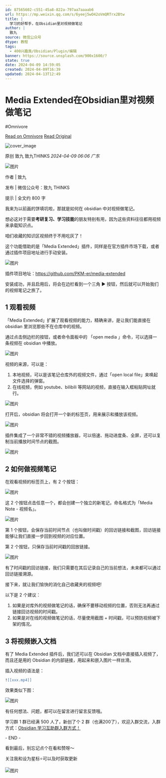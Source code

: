 ```yaml
---
id: 87565602-c551-45a8-822a-797aa7aaaab6
url: https://mp.weixin.qq.com/s/6yeej5wO42oVmQRTrx2Btw
title: |
  学习的好帮手，在Obsidian里对视频做笔记
author: |
  致九
source: 微信公众号
dtype: 教程
tags:
  - 400兴趣类/Obsidian/Plugin/编辑
banner: https://source.unsplash.com/900x1600/?
state: true
date: 2024-04-09 14:59:05
created: 2024-04-09T16:39
updated: 2024-04-13T12:49
---
```



# Media Extended在Obsidian里对视频做笔记
#Omnivore

[Read on Omnivore](https://omnivore.app/me/https-mp-weixin-qq-com-s-6-yeej-5-w-o-42-o-vm-qr-trx-2-btw-18ec1a724e7)
[Read Original](https://mp.weixin.qq.com/s/6yeej5wO42oVmQRTrx2Btw)

![cover_image](https://proxy-prod.omnivore-image-cache.app/0x0,sQk9-sglufBCpLyqjzHvq_vylrq5U7OFs1IWe77bIh44/https://mmbiz.qpic.cn/sz_mmbiz_jpg/7EZ0IQOFRX0YVrvP2h6hAXxtngCGwibrYWOaz1vOKOx0LLS5QrX6chFVpaiboXWJ3bnp8hBfxt1CoBhIX2R2iaHRg/0?wx_fmt=jpeg) 

原创 致九  致九THINKS _2024-04-09 06:06_ _广东_ 

![图片](https://proxy-prod.omnivore-image-cache.app/0x0,s-3nRvgdQcbnz_PckyPZtjiZbQK0jTBtFqyBd6QbgzaU/https://mmbiz.qpic.cn/sz_mmbiz_png/7EZ0IQOFRX0YVrvP2h6hAXxtngCGwibrYGXIQJINyiaUCzyl667RpvhVC7slJxlSvECwicXZeEELkVukHZ0ic6SO1A/640?wx_fmt=png&from=appmsg)

作者 | 致九

发布 | 微信公众号：致九 THINKS

提示 | 全文约 800 字

我来为以前画的饼填坑啦，那就是如何在 obsidian 中对视频做笔记。

想必这对于需要**考研复习、学习技能**的朋友特别有用，因为这些资料往往都用视频来承载知识点。

咱们收藏的知识区视频终于不用吃灰了！

这个功能借助的是「Media Extended」插件，同样是在官方插件市场下载，或者通过插件项目地址进行手动安装。

![图片](https://proxy-prod.omnivore-image-cache.app/0x0,sqXa81dCm2b_r3NBv0Qd15B-68L6OFr3lO3P5ynbKS5c/https://mmbiz.qpic.cn/sz_mmbiz_png/7EZ0IQOFRX0YVrvP2h6hAXxtngCGwibrYJOSs1FaPbwYQsAf15CGHK9j1PjicvmwYlbHuopBWazvnSDnAzG2ZD1w/640?wx_fmt=png&from=appmsg "30 1")

插件项目地址：https://github.com/PKM-er/media-extended

安装成功，并且启用后，将会在边栏看到一个三角 ▶️ 按钮，然后就可以开始我们的视频笔记之旅了。

## 1 观看视频

「Media Extended」扩展了观看视频的能力，精确来讲，是让我们能直接在 obsidian 里浏览那些不在仓库中的视频。

通过点击侧边栏的按钮，或者命令面板中的 「open media 」命令，可以选择一条视频在 obsidian 中播放。

![图片](https://proxy-prod.omnivore-image-cache.app/0x0,sYSqI4rmxvaf7QLOgb5V5l2t5Syf4XtwOuU-BZ8RZQvY/https://mmbiz.qpic.cn/sz_mmbiz_png/7EZ0IQOFRX0YVrvP2h6hAXxtngCGwibrYVqHREwR0BZuDHH2LnSxLcZO2BvdQadgE3eVkib41QzvzLwokoygjX7w/640?wx_fmt=png&from=appmsg "30 2")

视频的来源，可以是：

1. 本地视频，可以是该笔记仓库外的视频文件，通过「open local file」来唤起文件选择的弹窗。
2. 在线视频，例如 youtube、bilibili 等网站的视频，直接在输入框粘贴网址就行。

![图片](https://proxy-prod.omnivore-image-cache.app/0x0,snFJHuu-SMYKRMLzuayL1HsX2LgtKRvkUalVBBrkjFPg/https://mmbiz.qpic.cn/sz_mmbiz_png/7EZ0IQOFRX0YVrvP2h6hAXxtngCGwibrYghb8PlycR7cLgU4ibsknGBkdBHKzJluCIcas4ACjlpY5HDvqUnpb5oA/640?wx_fmt=png&from=appmsg "30 3")

打开后，obsidian 将会打开一个新的标签页，用来展示和播放该视频。

![图片](https://proxy-prod.omnivore-image-cache.app/0x0,s3isO3lZw2M0MYeTNKKI5MU4dT8HF631An5R_TmAoCbM/https://mmbiz.qpic.cn/sz_mmbiz_png/7EZ0IQOFRX0YVrvP2h6hAXxtngCGwibrYEm4rBbfZ96BV9kGGJnfJWtPyxeuMyC15WVptQEWJpMicheh0jdSpQibw/640?wx_fmt=png&from=appmsg "30 4")

插件集成了一个非常不错的视频播放器，可以倍速、拖动进度条、全屏，还可以复制当前播放时间节点的截图。

![图片](https://proxy-prod.omnivore-image-cache.app/0x0,snEbv0Xw-N-pfp1m3XmxRMTPfNTVtZiqEoao1QoVdAUw/https://mmbiz.qpic.cn/sz_mmbiz_png/7EZ0IQOFRX0YVrvP2h6hAXxtngCGwibrYH4gO2PgpKpfMNhVUkJdNUiaW99hiamqwK4Bvcl3wJPZl0ydUfKicGT9bw/640?wx_fmt=png&from=appmsg "30 5")

## 2 如何做视频笔记

在观看视频的标签页上，有 2 个按钮：

![图片](https://proxy-prod.omnivore-image-cache.app/0x0,skXuzEue6rYElwqTFYNIg2RAJyymjIbkYpSdeeJg1d_w/https://mmbiz.qpic.cn/sz_mmbiz_png/7EZ0IQOFRX0YVrvP2h6hAXxtngCGwibrYIqmfaEwLjsiaexkM3MwW8iazlgfdBIcCaLIRoLdjkgExeACp0Rk68iaPg/640?wx_fmt=png&from=appmsg "30 6")

这 2 个按钮点击任意一个，都会创建一个独立的新笔记，命名格式为「Media Note - 视频名」。

![图片](https://proxy-prod.omnivore-image-cache.app/0x0,sjIsyKw_4w4GvKXzC8QLi8Mt8yv-0UsgGcZNLgEi1wqk/https://mmbiz.qpic.cn/sz_mmbiz_png/7EZ0IQOFRX0YVrvP2h6hAXxtngCGwibrYRkSBQhAXdl6bQaBZFgBOKVOp3UGia8CaUw5kSO5LNib9gVT2Ie5Bdyqw/640?wx_fmt=png&from=appmsg "30 7")

第 1 个按钮，会保存当前时间节点（也叫做时间戳）的回访链接和截图，回访链接能够让我们直接一步回到视频的对应位置。

第 2 个按钮，只保存当前时间戳的回放链接。

![图片](https://proxy-prod.omnivore-image-cache.app/0x0,sZtNLwbWRVZaMaJeiWDVGky7MLI6I2OrngJjjM1I0eaQ/https://mmbiz.qpic.cn/sz_mmbiz_png/7EZ0IQOFRX0YVrvP2h6hAXxtngCGwibrYmAM6RE9PTe2SU8uMvo3uhuicQ6iar8FSFeECZBH3dGhovc53k8rKQvcw/640?wx_fmt=png&from=appmsg "30 8")

有了时间戳的回访链接，我们只需要在其后记录自己的当前想法，未来都可以通过回访链接溯源。

接下来，就让我们愉快的消化自己收藏夹的视频吧!

以下是 2 个建议：

1. 如果是对库外的视频做笔记的话，确保不要移动视频的位置，否则无法再通过链接回访视频的时间戳。
2. 如果是对在线的视频做笔记的话，尽量使用截图 + 时间戳，可以预防视频被下架的情况。

## 3 将视频嵌入文档

有了 Media Extended 插件后，我们还可以在 Obsidian 文档中直接插入视频了，而且还是用的 Obsidian 的内部链接，用起来和嵌入图片一样丝滑。

插入视频的语法是：

```lua
![[xxx.mp4]]

```

效果类似下图：

![图片](https://proxy-prod.omnivore-image-cache.app/0x0,sqaisMqZpIDH8c3k2o3KObor42hbq8Rj9xDnRoPsuuIk/https://mmbiz.qpic.cn/sz_mmbiz_png/7EZ0IQOFRX0YVrvP2h6hAXxtngCGwibrYkZ2clnMlIO7ZAQ6tWSNwbW0NUliclFwbAUBEgdrGZADKcblJK42tXjA/640?wx_fmt=png&from=appmsg "30 9")

有任何想法、问题，都可以在留言进行留言反馈哦。

学习群 1 群已经满 500 人了，新创了个 2 群（也满200了），欢迎入群交流，入群方式：[Obsidian 学习互助群入群方式！](http://mp.weixin.qq.com/s?%5F%5Fbiz=MzkzMDAwMTA4MA==&mid=2247484363&idx=2&sn=c8d75af32e1ce37a0bf1356441d1a352&chksm=c201ba1cf576330a2f7cd7cc95561c6ed566f563b8f68d99de86a11900aaff08d3f57c4555b1&scene=21#wechat%5Fredirect)

\- END -

看到最后，别忘记点个在看和赞呀～

关注我和设为星标⭐️可以及时获取更新

![图片](https://proxy-prod.omnivore-image-cache.app/0x0,sz3MDxxaHeqNCvCuVwenp5wQ3mr-r_OUwboVFsx5370o/https://mmbiz.qpic.cn/sz_mmbiz_png/7EZ0IQOFRX2m1g0icL9fFN3iaUeJhKKePFJLjy567fN1xRgQAnrkeFBvOCgOwiauu3d6KPcYGDdphiaWWM6ibhrvhYw/640?wx_fmt=other&from=appmsg&wxfrom=5&wx_lazy=1&wx_co=1&tp=webp)



